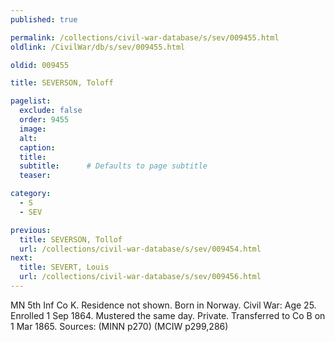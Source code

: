 ```yaml
---
published: true

permalink: /collections/civil-war-database/s/sev/009455.html
oldlink: /CivilWar/db/s/sev/009455.html

oldid: 009455

title: SEVERSON, Toloff

pagelist:
  exclude: false
  order: 9455
  image: 
  alt:
  caption:
  title:
  subtitle:      # Defaults to page subtitle
  teaser:

category: 
  - S 
  - SEV

previous:
  title: SEVERSON, Tollof
  url: /collections/civil-war-database/s/sev/009454.html  
next:
  title: SEVERT, Louis
  url: /collections/civil-war-database/s/sev/009456.html   
---
```

MN 5th Inf Co K. Residence not shown. Born in Norway. Civil War: Age 25. Enrolled 1 Sep 1864. Mustered the same day. Private. Transferred to Co B on 1 Mar 1865. Sources: (MINN p270) (MCIW p299,286)